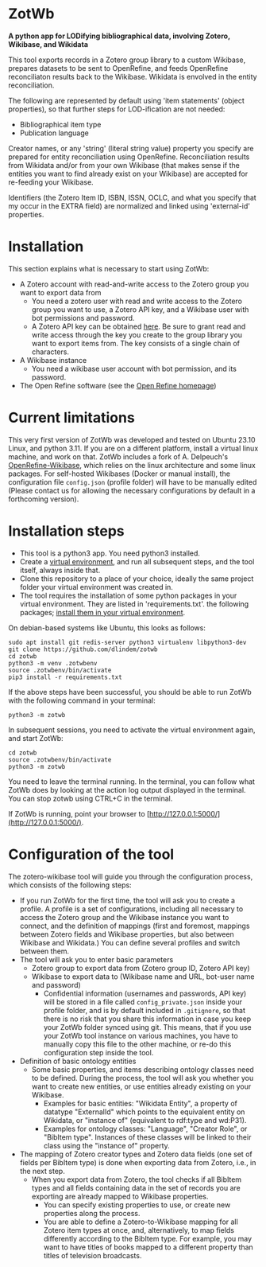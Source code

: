 # ZotWb
 **A python app for LODifying bibliographical data, involving Zotero, Wikibase, and Wikidata**

This tool exports records in a Zotero group library to a custom Wikibase, prepares datasets to be sent to OpenRefine, and feeds OpenRefine reconciliaton results back to the Wikibase. Wikidata is envolved in the entity reconciliation.

The following are represented by default using 'item statements' (object properties), so that further steps for LOD-ification are not needed:
* Bibliographical item type
* Publication language

Creator names, or any 'string' (literal string value) property you specify are prepared for entity reconciliation using OpenRefine. Reconciliation results from Wikidata and/or from your own Wikibase (that makes sense if the entities you want to find already exist on your Wikibase) are accepted for re-feeding your Wikibase.

Identifiers (the Zotero Item ID, ISBN, ISSN, OCLC, and what you specify that my occur in the EXTRA field) are normalized and linked using 'external-id' properties.

# Installation

This section explains what is necessary to start using ZotWb: 

* A Zotero account with read-and-write access to the Zotero group you want to export data from
  * You need a zotero user with read and write access to the Zotero group you want to use, a Zotero API key, and a Wikibase user with bot permissions and password.
  * A Zotero API key can be obtained [here](https://www.zotero.org/settings/keys/new). Be sure to grant read and write access through the key you create to the group library you want to export items from. The key consists of a single chain of characters.
* A Wikibase instance
  * You need a wikibase user account with bot permission, and its password.
* The Open Refine software (see the [Open Refine homepage](https://openrefine.org))

# Current limitations

This very first version of ZotWb was developed and tested on Ubuntu 23.10 Linux, and python 3.11. If you are on a different platform, install a virtual linux machine, and work on that. 
ZotWb includes a fork of A. Delpeuch's [OpenRefine-Wikibase](https://openrefine-wikibase.readthedocs.io/en/latest/index.html), which relies on the linux architecture and some linux packages.
For self-hosted Wikibases (Docker or manual install), the configuration file `config.json` (profile folder) will have to be manually edited (Please contact us for allowing the necessary configurations by default in a forthcoming version). 

# Installation steps
* This tool is a python3 app. You need python3 installed.
* Create a [virtual environment](https://realpython.com/python-virtual-environments-a-primer/), and run all subsequent steps, and the tool itself, always inside that.
* Clone this repository to a place of your choice, ideally the same project folder your virtual environment was created in.
* The tool requires the installation of some python packages in your virtual environment. They are listed in 'requirements.txt'. the following packages; [install them in your virtual environment](https://realpython.com/python-virtual-environments-a-primer/#install-packages-into-it).

On debian-based systems like Ubuntu, this looks as follows: 

```
sudo apt install git redis-server python3 virtualenv libpython3-dev
git clone https://github.com/dlindem/zotwb
cd zotwb
python3 -m venv .zotwbenv
source .zotwbenv/bin/activate
pip3 install -r requirements.txt
```

If the above steps have been successful, you should be able to run ZotWb with the following command in your terminal:

```
python3 -m zotwb
```

In subsequent sessions, you need to activate the virtual environment again, and start ZotWb:

```
cd zotwb
source .zotwbenv/bin/activate
python3 -m zotwb
```

You need to leave the terminal running. In the terminal, you can follow what ZotWb does by looking at the action log output displayed in the terminal. You can stop zotwb using CTRL+C in the terminal.

If ZotWb is running, point your browser to [http://127.0.0.1:5000/](http://127.0.0.1:5000/).

# Configuration of the tool

The zotero-wikibase tool will guide you through the configuration process, which consists of the following steps:

* If you run ZotWb for the first time, the tool will ask you to create a profile. A profile is a set of configurations, including all necessary to access the Zotero group and the Wikibase instance you want to connect, and the definition of mappings (first and foremost, mappings between Zotero fields and Wikibase properties, but also between Wikibase and Wikidata.) You can define several profiles and switch between them.
* The tool will ask you to enter basic parameters
  * Zotero group to export data from (Zotero group ID, Zotero API key)
  * Wikibase to export data to (Wikibase name and URL, bot-user name and password)
    * Confidential information (usernames and passwords, API key) will be stored in a file called `config_private.json` inside your profile folder, and is by default included in `.gitignore`, so that there is no risk that you share this information in case you keep your ZotWb folder synced using git. This means, that if you use your ZotWb tool instance on various machines, you have to manually copy this file to the other machine, or re-do this configuration step inside the tool.
* Definition of basic ontology entities
  * Some basic properties, and items describing ontology classes need to be defined. During the process, the tool will ask you whether you want to create new entities, or use entities already existing on your Wikibase.
    * Examples for basic entities: "Wikidata Entity", a property of datatype "ExternalId" which points to the equivalent entity on Wikidata, or "instance of" (equivalent to rdf:type and wd:P31).
    * Examples for ontology classes: "Language", "Creator Role", or "BibItem type". Instances of these classes will be linked to their class using the "instance of" property.
* The mapping of Zotero creator types and Zotero data fields (one set of fields per BibItem type) is done when exporting data from Zotero, i.e., in the next step.
  * When you export data from Zotero, the tool checks if all BibItem types and all fields containing data in the set of records you are exporting are already mapped to Wikibase properties.
    * You can specify existing properties to use, or create new properties along the process.
    * You are able to define a Zotero-to-Wikibase mapping for all Zotero item types at once, and, alternatively, to map fields differently according to the BibItem type. For example, you may want to have titles of books mapped to a different property than titles of television broadcasts.

